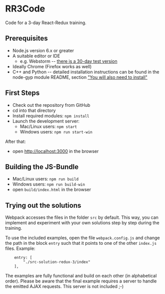 # RR3Code
Code for a 3-day React-Redux training.

## Prerequisites
* Node.js version 6.x or greater
* A suitable editor or IDE
   * e.g. Webstorm -- [there is a 30-day test version](https://www.jetbrains.com/webstorm/download/)
* Ideally Chrome (Firefox works as well)
* C++ and Python -- detailed installation instructions can be found in the node-gyp module README, section ["You will also need to install"](https://github.com/nodejs/node-gyp#installation)

## First Steps
* Check out the repository from GitHub
* cd into that directory
* Install required modules: `npm install`
* Launch the development server:
   * Mac/Linux users: `npm start`
   * Windows users: `npm run start-win`

After that:

* open [http://localhost:3000](http://localhost:3000) in the browser

## Building the JS-Bundle
* Mac/Linux users: `npm run build`
* Windows users: `npm run build-win`
* open `build/index.html` in the browser

## Trying out the solutions
Webpack accesses the files in the folder `src` by default. This way, you can implement and experiment with your own solutions step by step during the training.

To use the included examples, open the file `webpack.config.js` and change the path in the block `entry` such that it points to one of the other `index.js` files. Example:

```
    entry: [
        "./src-solution-redux-3/index"
    ],
```

The examples are fully functional and build on each other (in alphabetical order). Please be aware that the final example requires a server to handle the emitted AJAX requests. This server is not included ;-)

